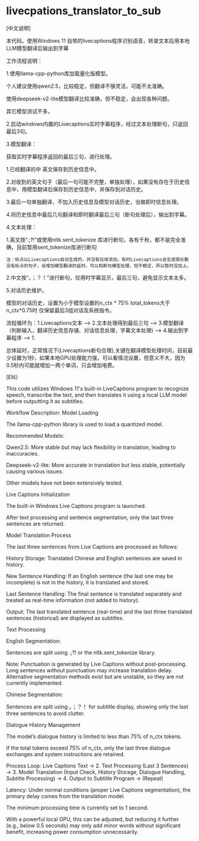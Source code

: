 # livecpations_translator_to_sub
[中文说明]

本代码，使用Windows 11 自带的livecaptions程序识别语音，转录文本后用本地LLM模型翻译后输出到字幕

工作流程说明：

1.使用llama-cpp-python库加载量化版模型。

  个人建议使用qwen2.5，比较稳定，但翻译不够灵活，可能不太准确。
  
  使用deepseek-v2-lite模型翻译比较准确，但不稳定，会出现各种问题。
  
  其它模型测试不多。
  
2.启动windows内置的Livecaptions实时字幕程序，经过文本处理断句，只返回最后3句。

3.模型翻译：

  获取实时字幕程序返回的最后三句，进行处理。
  
  1.已经翻译的中 英文保存到历史信息中。
  
  2.对收到的英文句子（最后一句可能不完整，单独处理），如果没有存在于历史信息中，用模型翻译后保存到历史信息中，并保存到对话历史。
  
  3.最后一句单独翻译，不加入历史信息及模型对话历史，当做即时信息处理。
  
  4.将历史信息中最后几句翻译和即时翻译最后三句（断句处理后），输出到字幕。

4.文本处理：

  1.英文按“.;?!”或使用nltk.sent_tokenize 库进行断句，各有千秋，都不是完全准确，目前暂用sent_tokenize库进行断句
  
    注：标点以Livecaptions自动生成的，并没有后续添加。有时Livecaptions会生成很长都没有标点的句子，会增加模型翻译的延时。可以和断句模型处理，但不稳定，所以暂时没加上。
    
  2.中文按“。；？！”进行断句，仅用时字幕显示，最后三句，避免显示文本太多。

5.对话历史维护。

  模型的对话历史，设置为小于模型设置的n_ctx * 75% total_tokens大于n_ctx*0.75时 仅保留最后3组对话及系统指令。

流程循环为：1.Livecaptions文本 --> 2.文本处理得到最后三句 --> 3.模型翻译（判断输入，翻译历史信息存储、对话信息处理，字幕文本处理) --> 4.输出到字幕程序 --> 1.

总体延时，正常情况下(Livecaptions断句合理),关键在翻译模型处理时间，目前最少设置为1秒，如果本地GPU处理能力强，可以看情况设置，但意义不大，因为0.5秒内可能就增加一两个单词，只会增加电费。

[EN]:

This code utilizes Windows 11's built-in LiveCaptions program to recognize speech, transcribe the text, and then translates it using a local LLM model before outputting it as subtitles.

Workflow Description:
Model Loading

The llama-cpp-python library is used to load a quantized model.

Recommended Models:

Qwen2.5: More stable but may lack flexibility in translation, leading to inaccuracies.

Deepseek-v2-lite: More accurate in translation but less stable, potentially causing various issues.

Other models have not been extensively tested.

Live Captions Initialization

The built-in Windows Live Captions program is launched.

After text processing and sentence segmentation, only the last three sentences are returned.

Model Translation Process

The last three sentences from Live Captions are processed as follows:

History Storage: Translated Chinese and English sentences are saved in history.

New Sentence Handling: If an English sentence (the last one may be incomplete) is not in the history, it is translated and stored.

Last Sentence Handling: The final sentence is translated separately and treated as real-time information (not added to history).

Output: The last translated sentence (real-time) and the last three translated sentences (historical) are displayed as subtitles.

Text Processing

English Segmentation:

Sentences are split using .;?! or the nltk.sent_tokenize library.

Note: Punctuation is generated by Live Captions without post-processing. Long sentences without punctuation may increase translation delay. Alternative segmentation methods exist but are unstable, so they are not currently implemented.

Chinese Segmentation:

Sentences are split using 。；？！ for subtitle display, showing only the last three sentences to avoid clutter.

Dialogue History Management

The model’s dialogue history is limited to less than 75% of n_ctx tokens.

If the total tokens exceed 75% of n_ctx, only the last three dialogue exchanges and system instructions are retained.

Process Loop:
Live Captions Text → 2. Text Processing (Last 3 Sentences) → 3. Model Translation (Input Check, History Storage, Dialogue Handling, Subtitle Processing) → 4. Output to Subtitle Program → (Repeat)

Latency:
Under normal conditions (proper Live Captions segmentation), the primary delay comes from the translation model.

The minimum processing time is currently set to 1 second.

With a powerful local GPU, this can be adjusted, but reducing it further (e.g., below 0.5 seconds) may only add minor words without significant benefit, increasing power consumption unnecessarily.
